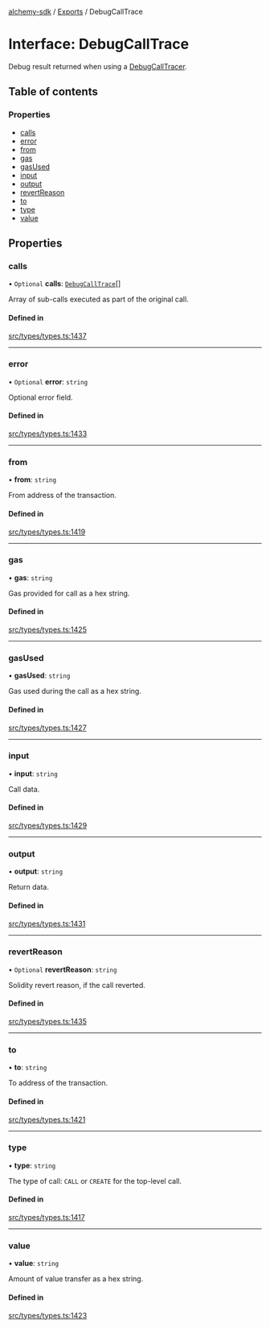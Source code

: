 [alchemy-sdk](../README.md) / [Exports](../modules.md) / DebugCallTrace

# Interface: DebugCallTrace

Debug result returned when using a [DebugCallTracer](DebugCallTracer.md).

## Table of contents

### Properties

- [calls](DebugCallTrace.md#calls)
- [error](DebugCallTrace.md#error)
- [from](DebugCallTrace.md#from)
- [gas](DebugCallTrace.md#gas)
- [gasUsed](DebugCallTrace.md#gasused)
- [input](DebugCallTrace.md#input)
- [output](DebugCallTrace.md#output)
- [revertReason](DebugCallTrace.md#revertreason)
- [to](DebugCallTrace.md#to)
- [type](DebugCallTrace.md#type)
- [value](DebugCallTrace.md#value)

## Properties

### calls

• `Optional` **calls**: [`DebugCallTrace`](DebugCallTrace.md)[]

Array of sub-calls executed as part of the original call.

#### Defined in

[src/types/types.ts:1437](https://github.com/alchemyplatform/alchemy-sdk-js/blob/277f926/src/types/types.ts#L1437)

___

### error

• `Optional` **error**: `string`

Optional error field.

#### Defined in

[src/types/types.ts:1433](https://github.com/alchemyplatform/alchemy-sdk-js/blob/277f926/src/types/types.ts#L1433)

___

### from

• **from**: `string`

From address of the transaction.

#### Defined in

[src/types/types.ts:1419](https://github.com/alchemyplatform/alchemy-sdk-js/blob/277f926/src/types/types.ts#L1419)

___

### gas

• **gas**: `string`

Gas provided for call as a hex string.

#### Defined in

[src/types/types.ts:1425](https://github.com/alchemyplatform/alchemy-sdk-js/blob/277f926/src/types/types.ts#L1425)

___

### gasUsed

• **gasUsed**: `string`

Gas used during the call as a hex string.

#### Defined in

[src/types/types.ts:1427](https://github.com/alchemyplatform/alchemy-sdk-js/blob/277f926/src/types/types.ts#L1427)

___

### input

• **input**: `string`

Call data.

#### Defined in

[src/types/types.ts:1429](https://github.com/alchemyplatform/alchemy-sdk-js/blob/277f926/src/types/types.ts#L1429)

___

### output

• **output**: `string`

Return data.

#### Defined in

[src/types/types.ts:1431](https://github.com/alchemyplatform/alchemy-sdk-js/blob/277f926/src/types/types.ts#L1431)

___

### revertReason

• `Optional` **revertReason**: `string`

Solidity revert reason, if the call reverted.

#### Defined in

[src/types/types.ts:1435](https://github.com/alchemyplatform/alchemy-sdk-js/blob/277f926/src/types/types.ts#L1435)

___

### to

• **to**: `string`

To address of the transaction.

#### Defined in

[src/types/types.ts:1421](https://github.com/alchemyplatform/alchemy-sdk-js/blob/277f926/src/types/types.ts#L1421)

___

### type

• **type**: `string`

The type of call: `CALL` or `CREATE` for the top-level call.

#### Defined in

[src/types/types.ts:1417](https://github.com/alchemyplatform/alchemy-sdk-js/blob/277f926/src/types/types.ts#L1417)

___

### value

• **value**: `string`

Amount of value transfer as a hex string.

#### Defined in

[src/types/types.ts:1423](https://github.com/alchemyplatform/alchemy-sdk-js/blob/277f926/src/types/types.ts#L1423)
